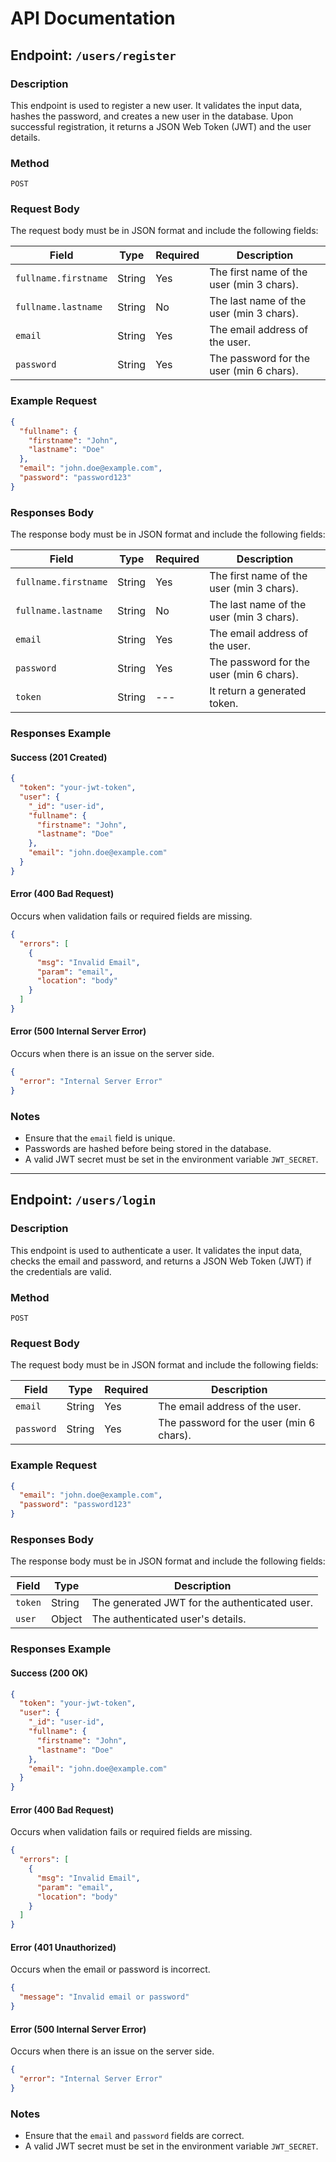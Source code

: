 # API Documentation

## Endpoint: `/users/register`

### Description
This endpoint is used to register a new user. It validates the input data, hashes the password, and creates a new user in the database. Upon successful registration, it returns a JSON Web Token (JWT) and the user details.

### Method
`POST`

### Request Body
The request body must be in JSON format and include the following fields:

| Field               | Type   | Required | Description                              |
|---------------------|--------|----------|------------------------------------------|
| `fullname.firstname`| String | Yes      | The first name of the user (min 3 chars).|
| `fullname.lastname` | String | No       | The last name of the user (min 3 chars). |
| `email`             | String | Yes      | The email address of the user.           |
| `password`          | String | Yes      | The password for the user (min 6 chars). |

### Example Request
```json
{
  "fullname": {
    "firstname": "John",
    "lastname": "Doe"
  },
  "email": "john.doe@example.com",
  "password": "password123"
}
```

### Responses Body
The response body must be in JSON format and include the following fields:

| Field               | Type   | Required | Description                              |
|---------------------|--------|----------|------------------------------------------|
| `fullname.firstname`| String | Yes      | The first name of the user (min 3 chars).|
| `fullname.lastname` | String | No       | The last name of the user (min 3 chars). |
| `email`             | String | Yes      | The email address of the user.           |
| `password`          | String | Yes      | The password for the user (min 6 chars). |
| `token`             | String | ---      | It return a generated token.             | 

### Responses Example
#### Success (201 Created)
```json
{
  "token": "your-jwt-token",
  "user": {
    "_id": "user-id",
    "fullname": {
      "firstname": "John",
      "lastname": "Doe"
    },
    "email": "john.doe@example.com"
  }
}
```

#### Error (400 Bad Request)
Occurs when validation fails or required fields are missing.
```json
{
  "errors": [
    {
      "msg": "Invalid Email",
      "param": "email",
      "location": "body"
    }
  ]
}
```

#### Error (500 Internal Server Error)
Occurs when there is an issue on the server side.
```json
{
  "error": "Internal Server Error"
}
```

### Notes
- Ensure that the `email` field is unique.
- Passwords are hashed before being stored in the database.
- A valid JWT secret must be set in the environment variable `JWT_SECRET`.

---

## Endpoint: `/users/login`

### Description
This endpoint is used to authenticate a user. It validates the input data, checks the email and password, and returns a JSON Web Token (JWT) if the credentials are valid.

### Method
`POST`

### Request Body
The request body must be in JSON format and include the following fields:

| Field      | Type   | Required | Description                              |
|------------|--------|----------|------------------------------------------|
| `email`    | String | Yes      | The email address of the user.           |
| `password` | String | Yes      | The password for the user (min 6 chars). |

### Example Request
```json
{
  "email": "john.doe@example.com",
  "password": "password123"
}
```

### Responses Body
The response body must be in JSON format and include the following fields:

| Field      | Type   | Description                              |
|------------|--------|------------------------------------------|
| `token`    | String | The generated JWT for the authenticated user. |
| `user`     | Object | The authenticated user's details.        |

### Responses Example
#### Success (200 OK)
```json
{
  "token": "your-jwt-token",
  "user": {
    "_id": "user-id",
    "fullname": {
      "firstname": "John",
      "lastname": "Doe"
    },
    "email": "john.doe@example.com"
  }
}
```

#### Error (400 Bad Request)
Occurs when validation fails or required fields are missing.
```json
{
  "errors": [
    {
      "msg": "Invalid Email",
      "param": "email",
      "location": "body"
    }
  ]
}
```

#### Error (401 Unauthorized)
Occurs when the email or password is incorrect.
```json
{
  "message": "Invalid email or password"
}
```

#### Error (500 Internal Server Error)
Occurs when there is an issue on the server side.
```json
{
  "error": "Internal Server Error"
}
```

### Notes
- Ensure that the `email` and `password` fields are correct.
- A valid JWT secret must be set in the environment variable `JWT_SECRET`.
